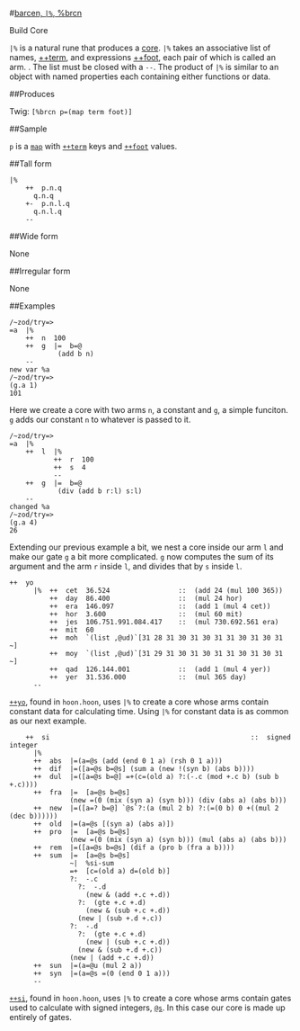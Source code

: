 #[barcen, `|%`, %brcn](#brcn)

Build Core

`|%` is a natural rune that produces a [core](). `|%` takes an associative list of names, [++term](), and expressions [++foot](), each pair of which is called an arm. . The list must be closed with a `--`. The product of `|%` is similar to an object with named properties each containing either functions or data.

##Produces

Twig: `[%brcn p=(map term foot)]`

##Sample

`p` is a [`map`]() with [`++term`]() keys and [`++foot`]() values.

##Tall form

    |%  
        ++  p.n.q
          q.n.q
        +-  p.n.l.q
          q.n.l.q
        --

##Wide form

None

##Irregular form

None

##Examples

    /~zod/try=> 
    =a  |%
        ++  n  100
        ++  g  |=  b=@
                (add b n)
        --
    new var %a
    /~zod/try=> 
    (g.a 1)
    101

Here we create a core with two arms `n`, a constant and `g`, a simple funciton. `g` adds our constant `n` to whatever is passed to it. 

    /~zod/try=> 
    =a  |%
        ++  l  |%
               ++  r  100
               ++  s  4
               --
        ++  g  |=  b=@
                (div (add b r:l) s:l)
        --
    changed %a
    /~zod/try=> 
    (g.a 4)
    26

Extending our previous example a bit, we nest a core inside our arm `l` and make our gate `g` a bit more complicated. `g` now computes the sum of its argument and the arm `r` inside `l`, and divides that by `s` inside `l`. 

```
++  yo
      |%  ++  cet  36.524                 ::  (add 24 (mul 100 365))
          ++  day  86.400                 ::  (mul 24 hor)
          ++  era  146.097                ::  (add 1 (mul 4 cet))
          ++  hor  3.600                  ::  (mul 60 mit)
          ++  jes  106.751.991.084.417    ::  (mul 730.692.561 era)
          ++  mit  60
          ++  moh  `(list ,@ud)`[31 28 31 30 31 30 31 31 30 31 30 31 ~]
          ++  moy  `(list ,@ud)`[31 29 31 30 31 30 31 31 30 31 30 31 ~]
          ++  qad  126.144.001            ::  (add 1 (mul 4 yer))
          ++  yer  31.536.000             ::  (mul 365 day)
      --
```

[`++yo`](), found in `hoon.hoon`, uses `|%` to create a core whose arms contain constant data for calculating time. Using `|%` for constant data is as common as our next example. 

```
    ++  si                                                  ::  signed integer
      |%
      ++  abs  |=(a=@s (add (end 0 1 a) (rsh 0 1 a)))
      ++  dif  |=([a=@s b=@s] (sum a (new !(syn b) (abs b))))
      ++  dul  |=([a=@s b=@] =+(c=(old a) ?:(-.c (mod +.c b) (sub b +.c))))
      ++  fra  |=  [a=@s b=@s]
               (new =(0 (mix (syn a) (syn b))) (div (abs a) (abs b)))
      ++  new  |=([a=? b=@] `@s`?:(a (mul 2 b) ?:(=(0 b) 0 +((mul 2 (dec b))))))
      ++  old  |=(a=@s [(syn a) (abs a)])
      ++  pro  |=  [a=@s b=@s]
               (new =(0 (mix (syn a) (syn b))) (mul (abs a) (abs b)))
      ++  rem  |=([a=@s b=@s] (dif a (pro b (fra a b))))
      ++  sum  |=  [a=@s b=@s]
               ~|  %si-sum
               =+  [c=(old a) d=(old b)]
               ?:  -.c
                 ?:  -.d
                   (new & (add +.c +.d))
                 ?:  (gte +.c +.d)
                   (new & (sub +.c +.d))
                 (new | (sub +.d +.c))
               ?:  -.d
                 ?:  (gte +.c +.d)
                   (new | (sub +.c +.d))
                 (new & (sub +.d +.c))
               (new | (add +.c +.d))
      ++  sun  |=(a=@u (mul 2 a))
      ++  syn  |=(a=@s =(0 (end 0 1 a)))
      --
```

[`++si`](), found in `hoon.hoon`, uses `|%` to create a core whose arms contain gates used to calculate with signed integers, [`@s`](). In this case our core is made up entirely of gates. 
